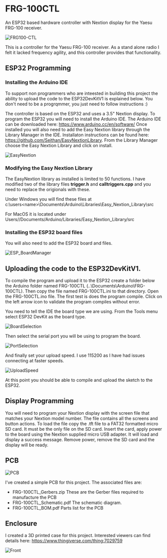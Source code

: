 # FRG-100CTL
An ESP32 based hardware controller with Nextion display for the Yaesu FRG-100 receiver.

![FRG100-CTL](https://github.com/user-attachments/assets/46b08680-8708-494b-9c8a-1ac31a9b92f1)


This is a controller for the Yaesu FRG-100 receiver.  As a stand alone radio I felt it lacked frequency agility, and this controller provides that functionality.

## ESP32 Programming
### Installing the Arduino IDE
To support non programmers who are inteested in building this project the ability to upload the code to the ESP32DevKitV1 is explained below. You don't need to be a progrqmmer, you just need to follow instructions :)

The controller is based on the ESP32 and uses a 3.5" Nextion display.  To program the ESP32 you will need to install the Arduino IDE.  The Arduino IDE can be downloaded here: https://www.arduino.cc/en/software/ Once installed you will also need to add the Easy Nextion library through the Library Manager in the IDE.  Installaton instructions can be found here: https://github.com/Seithan/EasyNextionLibrary.  From the Library Manager choose the Easy Nextion Library and click on install.

![EasyNextion](https://github.com/user-attachments/assets/03fbc209-d9d0-411a-84db-3e5e98209fa4)

### Modifying the Easy Nextion Library
The EasyNextion library as installed is limited to 50 functions.  I have modified two of the library files **trigger.h** and **calltriggers.cpp** and you need to replace the origionals with these.

Under Windows you will find these files at c:\users\<name>\Documents\Arduino\Libraries\Easy_Nextion_Library\src

For MacOS it is located under Users/<user>/Documents/Arduino/Libraries/Easy_Nextion_Library/src
### Installing the ESP32 board files
You will also need to add the ESP32 board and files. 

![ESP_BoardManager](https://github.com/user-attachments/assets/9c6e06e3-7c43-4ac5-aa96-7dcc969c8481)

## Uploading the code to the ESP32DevKitV1.
To compile the program and upload it to the ESP32 create a folder below the Arduino folder named FRG-100CTL (..\Documents\Arduino\FRG-100CTL).  Then copy the file named FRG-100CTL.ini to that directory.  Open the FRG-100CTL.ino file.  The first test is does the program compile.  Click on the left arrow icon to validate the program compiles without error. 

You need to tell the IDE the board type we are using.  From the Tools menu select ESP32 DevKit as the board type.

![BoardSelection](https://github.com/user-attachments/assets/a3d07fe9-1e63-4c41-995a-d9dc83381c0b)

Then select the serial port you will be using to program the board.

![PortSelection](https://github.com/user-attachments/assets/313be652-b96e-463c-b9bb-b82ee79ddef1)

And finally set your upload speed.  I use 115200 as I have had issues connecting at faster speeds.

![UploadSpeed](https://github.com/user-attachments/assets/2859f798-eac9-4d8c-a26a-1c27efa59ef8)

At this point you should be able to compile and upload the sketch to the ESP32.


## Display Programming
You will need to program your Nextion display with the screen file that matches your Nextion model number.  The file contains all the screens and button actions.  To load the file copy the .tft file to a FAT32 formatted micro SD card.  It must be the only file on the SD card.  Insert the card, apply power to the board using the Nextion supplied micro USB adapter.  It will load and display a success message.  Remove power, remove the SD card and the display will be ready.

## PCB
![PCB](https://github.com/user-attachments/assets/81193d44-fe49-467d-bd36-7e04f0c8c0db)


I've created a simple PCB for this project.  The associated files are:

  - FRG-100CTL_Gerbers.zip      These are the Gerber files required to manufacture the PCB
  - FRG-100CTL_Schematic.pdf    The schematic diagram.
  - FRG-100CTL_BOM.pdf          Parts list for the PCB
## Enclosure   
I created a 3D printed case for this project.  Interested viewers can find details here: https://www.thingiverse.com/thing:7029759

![Front](https://github.com/user-attachments/assets/13e21462-893e-4a4c-943d-9903c40e559c)


